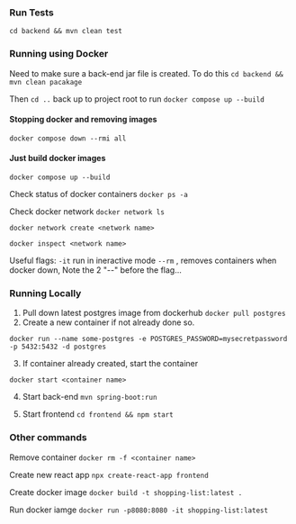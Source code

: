 ### Run Tests
`cd backend && mvn clean test`


### Running using Docker
Need to make sure a back-end jar file is created. To do this `cd backend && mvn clean pacakage`

Then `cd ..` back up to project root to run
`docker compose up --build`

#### Stopping docker and removing images
`docker compose down --rmi all`

#### Just build docker images
`docker compose up --build`

Check status of docker containers
`docker ps -a`

Check docker network
`docker network ls`

`docker network create <network name>`

`docker inspect <network name>`

Useful flags:
`-it` run in ineractive mode
`--rm` , removes containers when docker down, Note the 2 "--" before the flag...

### Running Locally
1. Pull down latest postgres image from dockerhub
`docker pull postgres`
2. Create a new container if not already done so.

`docker run --name some-postgres -e POSTGRES_PASSWORD=mysecretpassword -p 5432:5432 -d postgres`

3. If container already created, start the container

`docker start <container name>`

4. Start back-end
`mvn spring-boot:run`

5. Start frontend
`cd frontend && npm start`


### Other commands
Remove container
`docker rm -f <container name>`

Create new react app
`npx create-react-app frontend`

Create docker image
`docker build -t shopping-list:latest .`

Run docker iamge
`docker run -p8080:8080 -it shopping-list:latest`



